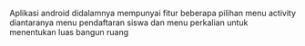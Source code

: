 Aplikasi android didalamnya mempunyai fitur beberapa pilihan menu activity diantaranya menu pendaftaran siswa dan menu perkalian untuk menentukan luas bangun ruang

